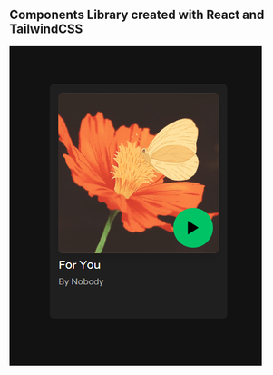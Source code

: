 ## Components Library created with React and TailwindCSS

![Spotify Card](./src/assets/SpotifyCard.png)
